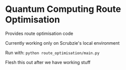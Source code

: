 # Quantum Computing Route Optimisation

Provides route optimisation code

Currently working only on Scrubzie's local environment

Run with: `python route_optimisation/main.py`

Flesh this out after we have working stuff